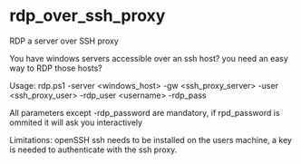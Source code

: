 # rdp_over_ssh_proxy
RDP a server over SSH proxy

You have windows servers accessible over an ssh host? you need an easy way to RDP those hosts?

Usage:
rdp.ps1 -server <windows_host> -gw <ssh_proxy_server> -user <ssh_proxy_user> -rdp_user <domain>\<username> -rdp_pass <password>

All parameters except -rdp_password are mandatory, if rpd_password is ommited it will ask you interactively

Limitations:
openSSH ssh needs to be installed on the users machine, a key is needed to authenticate with the ssh proxy.
